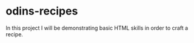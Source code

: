 # odins-recipes
In this project I will be demonstrating basic HTML skills in order to craft a recipe.